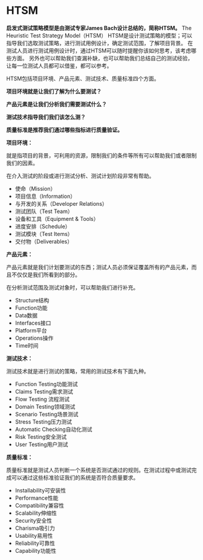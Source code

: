 # HTSM

**启发式测试策略模型是由测试专家James Bach设计总结的，简称HTSM。**
The Heuristic Test Strategy Model（HTSM）
HTSM是设计测试策略的模型；可以指导我们选取测试策略，进行测试用例设计，确定测试范围，了解项目背景。
在测试人员进行测试用例设计时，通过HTSM可以随时提醒你该如何思考，该考虑哪些方面。
另外也可以帮助我们查漏补缺，也可以帮助我们总结自己的测试经验，让每一位测试人员都可以借鉴，都可以参考。

HTSM包括项目环境、产品元素、测试技术、质量标准四个方面。

**项目环境就是让我们了解为什么要测试？**

**产品元素是让我们分析我们需要测试什么？**

**测试技术指导我们我们该怎么测？**

**质量标准是推荐我们通过哪些指标进行质量验证。**

**项目环境：**

就是指项目的背景，可利用的资源，限制我们的条件等所有可以帮助我们或者限制我们的因素。

在介入测试的阶段或进行测试分析、测试计划阶段非常有帮助。

- 使命（Mission）
- 项目信息（Information）
- 与开发的关系（Developer Relations）
- 测试团队（Test Team）
- 设备和工具（Equipment & Tools）
- 进度安排（Schedule）
- 测试模块（Test Items）
- 交付物（Deliverables）

**产品元素：**

产品元素就是我们计划要测试的东西；测试人员必须保证覆盖所有的产品元素，而且不仅仅是我们所看到的部分。

在分析测试范围及测试对象时，可以帮助我们进行补充。

- Structure结构
- Function功能
- Data数据
- Interfaces接口
- Platform平台
- Operations操作
- Time时间

**测试技术：**

测试技术就是进行测试的策略，常用的测试技术有下面九种。

- Function Testing功能测试
- Claims Testing需求测试
- Flow Testing 流程测试
- Domain Testing领域测试
- Scenario Testing场景测试
- Stress Testing压力测试
- Automatic Checking自动化测试
- Risk Testing安全测试
- User Testing用户测试

**质量标准：**

质量标准就是测试人员判断一个系统是否测试通过的规则。在测试过程中或测试完成可以通过这些标准验证我们的系统是否符合质量要求。

- Installability可安装性
- Performance性能
- Compatibility兼容性
- Scalability伸缩性
- Security安全性
- Charisma吸引力
- Usability易用性
- Reliability可靠性
- Capability功能性